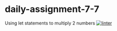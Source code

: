 # daily-assignment-7-7
Using let statements to multiply 2 numbers
[![linter](https://github.com/Santiago-zavala-barrett/daily-assignment-7-7/workflows/linter/badge.svg)](https://github.com/marketplace/actions/super-linter)
